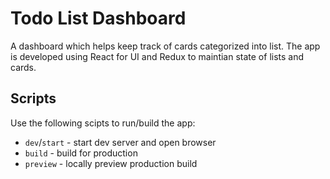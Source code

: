# Todo List Dashboard

A dashboard which helps keep track of cards categorized into list. The app is developed using React for UI and Redux to maintian state of lists and cards.

## Scripts

Use the following scipts to run/build the app:

- `dev`/`start` - start dev server and open browser
- `build` - build for production
- `preview` - locally preview production build

